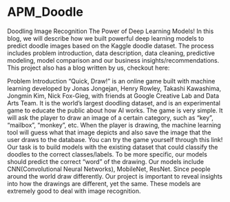 # APM_Doodle

Doodling Image Recognition
The Power of Deep Learning Models!
In this blog, we will describe how we built powerful deep learning models to predict doodle images based on the Kaggle doodle dataset. The process includes problem introduction, data description, data cleaning, predictive modeling, model comparison and our business insights/recommendations.
This project also has a blog written by us, checkout here: 

Problem Introduction
“Quick, Draw!” is an online game built with machine learning developed by Jonas Jongejan, Henry Rowley, Takashi Kawashima, Jongmin Kim, Nick Fox-Gieg, with friends at Google Creative Lab and Data Arts Team. It is the world’s largest doodling dataset, and is an experimental game to educate the public about how AI works. 
The game is very simple. It will ask the player to draw an image of a certain category, such as “key”, “mailbox”, “monkey”, etc. When the player is drawing, the machine learning tool will guess what that image depicts and also save the image that the user draws to the database.
You can try the game yourself through this link!
Our task is to build models with the existing dataset that could classify the doodles to the correct classes/labels. To be more specific, our models should predict the correct “word” of the drawing. Our models include CNN(Convolutional Neural Networks), MobileNet, ResNet. Since people around the world draw differently. Our project is important to reveal insights into how the drawings are different, yet the same. These models are extremely good to deal with image recognition.
